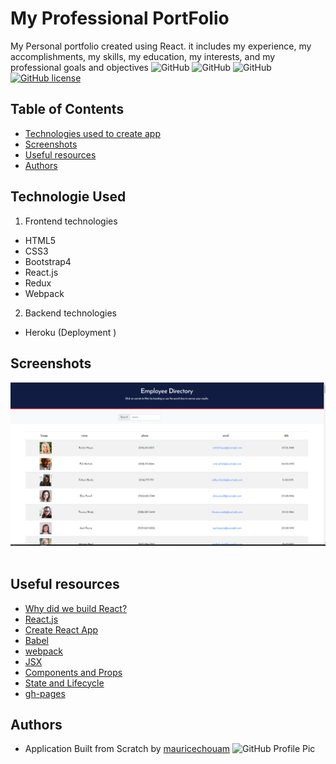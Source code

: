 
 
# My Professional PortFolio
My Personal portfolio created using React. it includes my experience, my accomplishments, my skills, my education, my interests, and my professional goals and objectives
![GitHub](https://img.shields.io/github/repo-size/mauricechouam/React-Portfolio?style=plastic) ![GitHub](https://img.shields.io/github/last-commit/mauricechouam/React-Portfolio?style=plastic) ![GitHub](https://img.shields.io/github/languages/top/mauricechouam/React-Portfolio?style=plastic) [![GitHub license](https://img.shields.io/badge/licence-BSD3.0-green)](https://github.com/mauricechouam/React-Portfolio)


## Table of Contents
* [Technologies used to create app](#technologies-used)
* [Screenshots](#screenshots)
* [Useful resources](#Useful-resources)
* [Authors](#authors)


## Technologie Used

1. Frontend technologies
* HTML5
* CSS3
* Bootstrap4
* React.js
* Redux
* Webpack


2. Backend technologies
* Heroku (Deployment )

## Screenshots

<img src="https://github.com/mauricechouam/React-Employee-Directory/blob/master/public/img/img.jpg">
<br>
<br>



## Useful resources
* [Why did we build React?](https://reactjs.org/blog/2013/06/05/why-react.html)
* [React.js](https://reactjs.org/)
* [Create React App](https://github.com/facebook/create-react-app)
* [Babel](https://babeljs.io/docs/en/)
* [webpack](https://webpack.js.org/)
* [JSX](https://reactjs.org/docs/introducing-jsx.html)
* [Components and Props](https://reactjs.org/docs/components-and-props.html#es6-classes)
* [State and Lifecycle](https://reactjs.org/docs/state-and-lifecycle.html)
* [gh-pages](https://www.npmjs.com/package/gh-pages)



## Authors
* Application Built from Scratch by 
   [mauricechouam](https://github.com/mauricechouam)
  <img src="https://github.com/mauricechouam.png" alt="GitHub Profile Pic" width="150" height="150">






